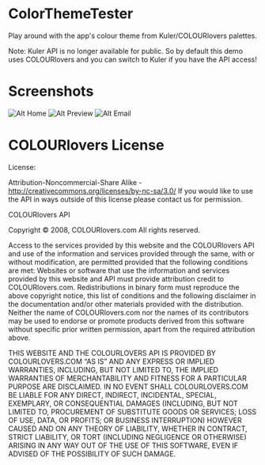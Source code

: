ColorThemeTester
================

Play around with the app's colour theme from Kuler/COLOURlovers palettes.

Note: Kuler API is no longer available for public. So by default this demo uses COLOURlovers and you can switch to Kuler if you have the API access!

Screenshots
===========
![Alt Home](https://raw.github.com/kishorek/ColorThemeTester/master/screenshots/home.png)
![Alt Preview](https://raw.github.com/kishorek/ColorThemeTester/master/screenshots/color_preview.png)
![Alt Email](https://raw.github.com/kishorek/ColorThemeTester/master/screenshots/email.png)

COLOURlovers License
====================

License:

Attribution-Noncommercial-Share Alike - http://creativecommons.org/licenses/by-nc-sa/3.0/
If you would like to use the API in ways outside of this license please contact us for permission.

COLOURlovers API

Copyright © 2008, COLOURlovers.com
All rights reserved.

Access to the services provided by this website and the COLOURlovers API and use of the information and services provided through the same, with or without modification, are permitted provided that the following conditions are met: 
Websites or software that use the information and services provided by this website and API must provide attribution credit to COLOURlovers.com.
Redistributions in binary form must reproduce the above copyright notice, this list of conditions and the following disclaimer in the documentation and/or other materials provided with the distribution.
Neither the name of COLOURlovers.com nor the names of its contributors may be used to endorse or promote products derived from this software without specific prior written permission, apart from the required attribution above.

THIS WEBSITE AND THE COLOURLOVERS API IS PROVIDED BY COLOURLOVERS.COM “AS IS” AND ANY EXPRESS OR IMPLIED WARRANTIES, INCLUDING, BUT NOT LIMITED TO, THE IMPLIED WARRANTIES OF MERCHANTABILITY AND FITNESS FOR A PARTICULAR PURPOSE ARE DISCLAIMED. IN NO EVENT SHALL COLOURLOVERS.COM BE LIABLE FOR ANY DIRECT, INDIRECT, INCIDENTAL, SPECIAL, EXEMPLARY, OR CONSEQUENTIAL DAMAGES (INCLUDING, BUT NOT LIMITED TO, PROCUREMENT OF SUBSTITUTE GOODS OR SERVICES; LOSS OF USE, DATA, OR PROFITS; OR BUSINESS INTERRUPTION) HOWEVER CAUSED AND ON ANY THEORY OF LIABILITY, WHETHER IN CONTRACT, STRICT LIABILITY, OR TORT (INCLUDING NEGLIGENCE OR OTHERWISE) ARISING IN ANY WAY OUT OF THE USE OF THIS SOFTWARE, EVEN IF ADVISED OF THE POSSIBILITY OF SUCH DAMAGE.
